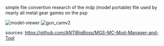 simple file convertion research of the mdp (model portable) file used by nearly all metal gear games on the psp


![model-viewer](https://github.com/user-attachments/assets/c135233f-7d55-46cf-875e-a3c64e192e77)
![gun_camv2](https://github.com/user-attachments/assets/44d0166b-de00-4490-975a-6805164b9994)


sources:
  https://github.com/ANTIBigBoss/MGS-MC-Mod-Manager-and-Tool
